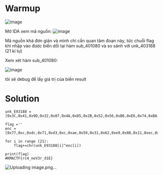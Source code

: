 # Warmup

![image](https://github.com/datvn09/CTF_writeup/assets/157048397/3ead1770-99b6-4979-a104-5b6664ef3301)

Mở IDA xem mã nguồn:
![image](https://github.com/datvn09/CTF_writeup/assets/157048397/17f82a16-e2fb-4a51-8fa8-5e91fc486841)

Mã nguồn khá đơn giản và mình chỉ cần quan tâm đoạn này, tức chuỗi flag khi nhập vào được biến dổi tại hàm sub_401080 và so sánh với unk_403188 (21 kí tự)

Xem xét hàm sub_401080:

![image](https://github.com/datvn09/CTF_writeup/assets/157048397/19c60cb8-5a14-4965-bd6f-2baf97cb746f)

tôi sẽ debug để lấy giá trị của biến result

# Solution 
```
unk_E93188 = [0x3C,0x41,0x9D,0x32,0x87,0x4A,0xD5,0x2B,0x52,0x56,0xB6,0xE6,0x74,0xBA,0xAA,0x05,0x7E,0x1A,0x04,0x19,0x13,0x00,0x00,0x00]

flag =''
enc = [0x77,0xc,0xdc,0x71,0xd3,0xc,0xae,0x59,0x31,0x62,0xe9,0x88,0x11,0xec,0x99,0x77,0x21,0x7e,0x35,0x5c,0x6e,0xd4,0x28]

for i in range (21):
    flag+=chr(unk_E93188[i]^enc[i])
    
print(flag)
#KMACTF{rc4_neV3r_d1E}
```

![Uploading image.png…]()







